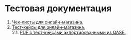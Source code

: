 # Тестовая документация
1. <a href="https://docs.google.com/spreadsheets/d/1lkJ49JAE0WhDz7XZjtjnYrKE80Ze1C7qy2A0FMqAMQ0/edit?usp=sharing" target="_blank">Чек-листы для онлайн-магазина.</a>
2. <a href="https://app.qase.io/project/G7?suite=6&previewMode=side&case=6" target="_blank">Тест-кейсы для онлайн-магазина.</a>  
2.1. <a href="https://github.com/trudoviebudni/docs/blob/main/test-cases_exported_from_qase.pdf" target="_blank">PDF с тест-кейсами экпортированными из QASE.</a>


